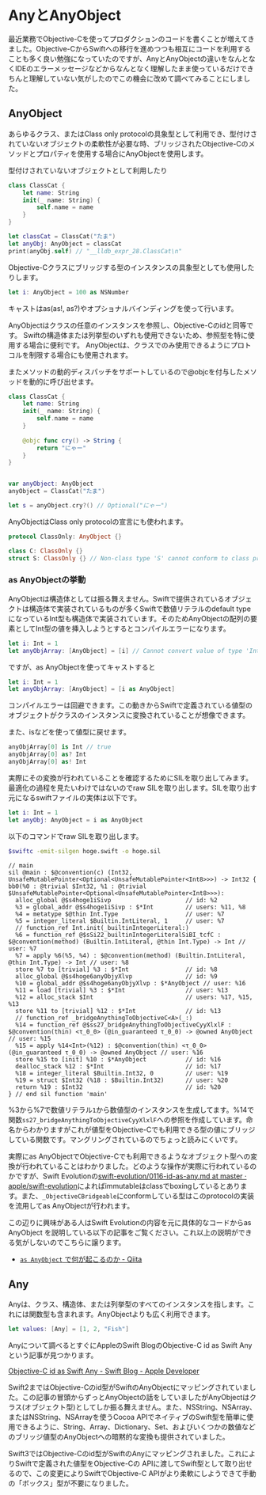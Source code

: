 # AnyとAnyObject

最近業務でObjective-Cを使ってプロダクションのコードを書くことが増えてきました。Objective-CからSwiftへの移行を進めつつも相互にコードを利用することも多く良い勉強になっていたのですが、AnyとAnyObjectの違いをなんとなくIDEのエラーメッセージなどからなんとなく理解したまま使っているだけできちんと理解していない気がしたのでこの機会に改めて調べてみることにしました。

## AnyObject

あらゆるクラス、またはClass only protocolの具象型として利用でき、型付けされていないオブジェクトの柔軟性が必要な時、ブリッジされたObjective-Cのメソッドとプロパティを使用する場合にAnyObjectを使用します。

型付けされていないオブジェクトとして利用したり

```swift
class ClassCat {
    let name: String
    init(_ name: String) {
        self.name = name
    }
}

let classCat = ClassCat("たま")
let anyObj: AnyObject = classCat
print(anyObj.self) // "__lldb_expr_28.ClassCat\n"
```

Objective-Cクラスにブリッジする型のインスタンスの具象型としても使用したりします。

```swift
let i: AnyObject = 100 as NSNumber
```

キャストはas(as!, as?)やオプショナルバインディングを使って行います。


AnyObjectはクラスの任意のインスタンスを参照し、Objective-Cのidと同等です。 Swiftの構造体または列挙型のいずれも使用できないため、参照型を特に使用する場合に便利です。 AnyObjectは、クラスでのみ使用できるようにプロトコルを制限する場合にも使用されます。

またメソッドの動的ディスパッチをサポートしているので@objcを付与したメソッドを動的に呼び出せます。

```swift
class ClassCat {
    let name: String
    init(_ name: String) {
        self.name = name
    }
    
    @objc func cry() -> String {
        return "にゃー"
    }
}


var anyObject: AnyObject
anyObject = ClassCat("たま")

let s = anyObject.cry?() // Optional("にゃー")
```

AnyObjectはClass only protocolの宣言にも使われます。

```swift
protocol ClassOnly: AnyObject {}

class C: ClassOnly {}
struct S: ClassOnly {} // Non-class type 'S' cannot conform to class protocol 'ClassOnly'
```

### as AnyObjectの挙動

AnyObjectは構造体としては振る舞えません。Swiftで提供されているオブジェクトは構造体で実装されているものが多くSwiftで数値リテラルのdefault typeになっているInt型も構造体で実装されています。そのためAnyObjectの配列の要素としてInt型の値を挿入しようとするとコンパイルエラーになります。

```swift
let i: Int = 1
let anyObjArray: [AnyObject] = [i] // Cannot convert value of type 'Int' to expected element type 'AnyObject'
```

ですが、as AnyObjectを使ってキャストすると

```swift
let i: Int = 1
let anyObjArray: [AnyObject] = [i as AnyObject]
```

コンパイルエラーは回避できます。この動きからSwiftで定義されている値型のオブジェクトがクラスのインスタンスに変換されていることが想像できます。

また、isなどを使って値型に戻せます。

```swift
anyObjArray[0] is Int // true
anyObjArray[0] as? Int
anyObjArray[0] as! Int
```

実際にその変換が行われていることを確認するためにSILを取り出してみます。最適化の過程を見たいわけではないのでraw SILを取り出します。SILを取り出す元になるswiftファイルの実体は以下です。

```swift
let i: Int = 1
let anyObj: AnyObject = i as AnyObject
```

以下のコマンドでraw SILを取り出します。

```sh
$swiftc -emit-silgen hoge.swift -o hoge.sil
```
```sil
// main
sil @main : $@convention(c) (Int32, UnsafeMutablePointer<Optional<UnsafeMutablePointer<Int8>>>) -> Int32 {
bb0(%0 : @trivial $Int32, %1 : @trivial $UnsafeMutablePointer<Optional<UnsafeMutablePointer<Int8>>>):
  alloc_global @$s4hoge1iSivp                     // id: %2
  %3 = global_addr @$s4hoge1iSivp : $*Int         // users: %11, %8
  %4 = metatype $@thin Int.Type                   // user: %7
  %5 = integer_literal $Builtin.IntLiteral, 1     // user: %7
  // function_ref Int.init(_builtinIntegerLiteral:)
  %6 = function_ref @$sSi22_builtinIntegerLiteralSiBI_tcfC : $@convention(method) (Builtin.IntLiteral, @thin Int.Type) -> Int // user: %7
  %7 = apply %6(%5, %4) : $@convention(method) (Builtin.IntLiteral, @thin Int.Type) -> Int // user: %8
  store %7 to [trivial] %3 : $*Int                // id: %8
  alloc_global @$s4hoge6anyObjyXlvp               // id: %9
  %10 = global_addr @$s4hoge6anyObjyXlvp : $*AnyObject // user: %16
  %11 = load [trivial] %3 : $*Int                 // user: %13
  %12 = alloc_stack $Int                          // users: %17, %15, %13
  store %11 to [trivial] %12 : $*Int              // id: %13
  // function_ref _bridgeAnythingToObjectiveC<A>(_:)
  %14 = function_ref @$ss27_bridgeAnythingToObjectiveCyyXlxlF : $@convention(thin) <τ_0_0> (@in_guaranteed τ_0_0) -> @owned AnyObject // user: %15
  %15 = apply %14<Int>(%12) : $@convention(thin) <τ_0_0> (@in_guaranteed τ_0_0) -> @owned AnyObject // user: %16
  store %15 to [init] %10 : $*AnyObject           // id: %16
  dealloc_stack %12 : $*Int                       // id: %17
  %18 = integer_literal $Builtin.Int32, 0         // user: %19
  %19 = struct $Int32 (%18 : $Builtin.Int32)      // user: %20
  return %19 : $Int32                             // id: %20
} // end sil function 'main'
```

%3から%7で数値リテラル`1`から数値型のインスタンスを生成してます。%14で関数`ss27_bridgeAnythingToObjectiveCyyXlxlF`への参照を作成しています。命名からわかりますがこれが値型をObjective-Cでも利用できる型の値にブリッジしている関数です。マングリングされているのでちょっと読みにくいです。

実際にas AnyObjectでObjective-Cでも利用できるようなオブジェクト型への変換が行われていることはわかりました。どのような操作が実際に行われているのかですが、Swift Evolutionの[swift-evolution/0116-id-as-any.md at master · apple/swift-evolution](https://github.com/apple/swift-evolution/blob/master/proposals/0116-id-as-any.md)によればimmutableはclassでboxingしているとあります。また、`_ObjectiveCBridgeable`にconformしている型はこのprotocolの実装を流用してas AnyObjectが行われます。

この辺りに興味がある人はSwift Evolutionの内容を元に具体的なコードからas AnyObject を説明している以下の記事をご覧ください。これ以上の説明ができる気がしないのでこちらに譲ります。

- [`as AnyObject` で何が起こるのか - Qiita](https://qiita.com/takasek/items/1977878c966dcaf6cb5b)


## Any

Anyは、クラス、構造体、または列挙型のすべてのインスタンスを指します。これには関数型も含まれます。AnyObjectよりも広く利用できます。

```swift
let values: [Any] = [1, 2, "Fish"]
```

Anyについて調べるとすぐにAppleのSwift BlogのObjective-C id as Swift Anyという記事が見つかります。

[Objective-C id as Swift Any - Swift Blog - Apple Developer](https://developer.apple.com/swift/blog/?id=39)

Swift2まではObjective-Cのid型がSwiftのAnyObjectにマッピングされていました。この記事の冒頭からずっとAnyObjectの話をしていましたがAnyObjectはクラス(オブジェクト型)としてしか振る舞えません。また、NSString、NSArray、またはNSString、NSArrayを使うCocoa APIでネイティブのSwift型を簡単に使用できるように、String、Array、Dictionary、Set、およびいくつかの数値などのブリッジ値型のAnyObjectへの暗黙的な変換も提供されていました。

Swift3ではObjective-Cのid型がSwiftのAnyにマッピングされました。これによりSwiftで定義された値型をObjective-Cの APIに渡してSwift型として取り出せるので、この変更によりSwiftでObjective-C APIがより柔軟にしようできて手動の「ボックス」型が不要になりました。
